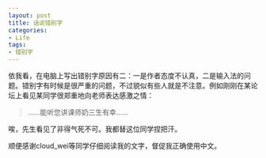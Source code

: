```yaml
---
layout: post
title: 话说错别字
categories:
- Life
tags:
- 错别字
---
```


依我看，在电脑上写出错别字原因有二：一是作者态度不认真，二是输入法的问题。错别字有时候是很严重的问题，不过貌似有些人就是不注意。例如刚刚在某论坛上看见某同学很郑重地向老师表达感激之情：

> ……能听您讲课师奶三生有幸……

唉，先生看见了非得气死不可。我都替这位同学捏把汗。

顺便感谢cloud_wei等同学仔细阅读我的文字，督促我正确使用中文。
